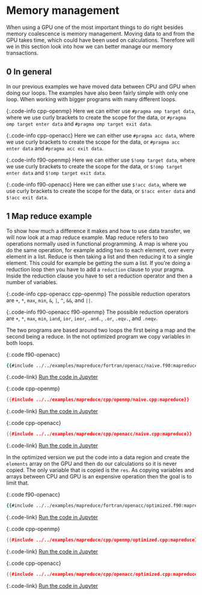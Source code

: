 # Memory management

When using a GPU one of the most important things to do right besides memory
coalescence is memory management. Moving data to and from the GPU takes time,
which could have been used on calculations. Therefore will we in this section
look into how we can better manage our memory transactions.

0 In general
------------
In our previous examples we have moved data between CPU and GPU when doing our
loops. The examples have also been fairly simple with only one loop. When working
with bigger programs with many different loops.

{:.code-info cpp-openmp}
Here we can either use `#pragma omp target data`, where we use curly brackets to
create the scope for the data, or `#pragma omp target enter data` and
`#pragma omp target exit data`.

{:.code-info cpp-openacc}
Here we can either use `#pragma acc data`, where we use curly brackets to
create the scope for the data, or `#pragma acc enter data` and
`#pragma acc exit data`.

{:.code-info f90-openmp}
Here we can either use `$!omp target data`, where we use curly brackets to
create the scope for the data, or `$!omp target enter data` and
`$!omp target exit data`.

{:.code-info f90-openacc}
Here we can either use `$!acc data`, where we use curly brackets to create the
scope for the data, or `$!acc enter data` and `$!acc exit data`.

1 Map reduce example
--------------------
To show how much a difference it makes and how to use data transfer, we will now
look at a map reduce example. Map reduce refers to two operations normally used
in functional programming. A map is where you do the same operation, for example
adding two to each element, over every element in a list. Reduce is then taking a
list and then reducing it to a single element. This could for example be getting
the sum a list. If you're doing a reduction loop then you have to add a
`reduction` clause to your pragma. Inside the reduction clause you have to set a
reduction operator and then a number of variables.

{:.code-info cpp-openacc cpp-openmp}
The possible reduction operators are `+`, `*`, `max`, `min`, `&`, `|`, `^`, `&&`,
and `||`.

{:.code-info f90-openacc f90-openmp}
The possible reduction operators are `+`, `*`, `max`, `min`, `iand`, `ior`,
`ieor`, `.and.`, `.or`, `.eqv.`, and `.neqv`.

The two programs are based around two loops the first being a map and the second
being a reduce. In the not optimized program we copy variables in both loops.

{:.code f90-openacc}
```f90
{{#include ../../examples/mapreduce/fortran/openacc/naive.f90:mapreduce}}
```
{:.code-link}
[Run the code in Jupyter](/jupyter/lab/tree/mapreduce/fortran/openacc/naive.ipynb)

{:.code cpp-openmp}
```c++
{{#include ../../examples/mapreduce/cpp/openmp/naive.cpp:mapreduce}}
```
{:.code-link}
[Run the code in Jupyter](/jupyter/lab/tree/mapreduce/cpp/openmp/naive.ipynb)

{:.code cpp-openacc}
```c++
{{#include ../../examples/mapreduce/cpp/openacc/naive.cpp:mapreduce}}
```
{:.code-link}
[Run the code in Jupyter](/jupyter/lab/tree/mapreduce/cpp/openacc/naive.ipynb)

In the optimized version we put the code into a data region and create the
`elements` array on the GPU and then do our calculations so it is never copied.
The only variable that is copied is the `res`. As copying variables and arrays
between CPU and GPU is an expensive operation then the goal is to limit that.

{:.code f90-openacc}
```f90
{{#include ../../examples/mapreduce/fortran/openacc/optimized.f90:mapreduce}}
```
{:.code-link}
[Run the code in Jupyter](/jupyter/lab/tree/mapreduce/fortran/openacc/optimzed.ipynb)

{:.code cpp-openmp}
```c++
{{#include ../../examples/mapreduce/cpp/openmp/optimized.cpp:mapreduce}}
```
{:.code-link}
[Run the code in Jupyter](/jupyter/lab/tree/mapreduce/cpp/openmp/optimzed.ipynb)

{:.code cpp-openacc}
```c++
{{#include ../../examples/mapreduce/cpp/openacc/optimized.cpp:mapreduce}}
```
{:.code-link}
[Run the code in Jupyter](/jupyter/lab/tree/mapreduce/cpp/openacc/optimzed.ipynb)
